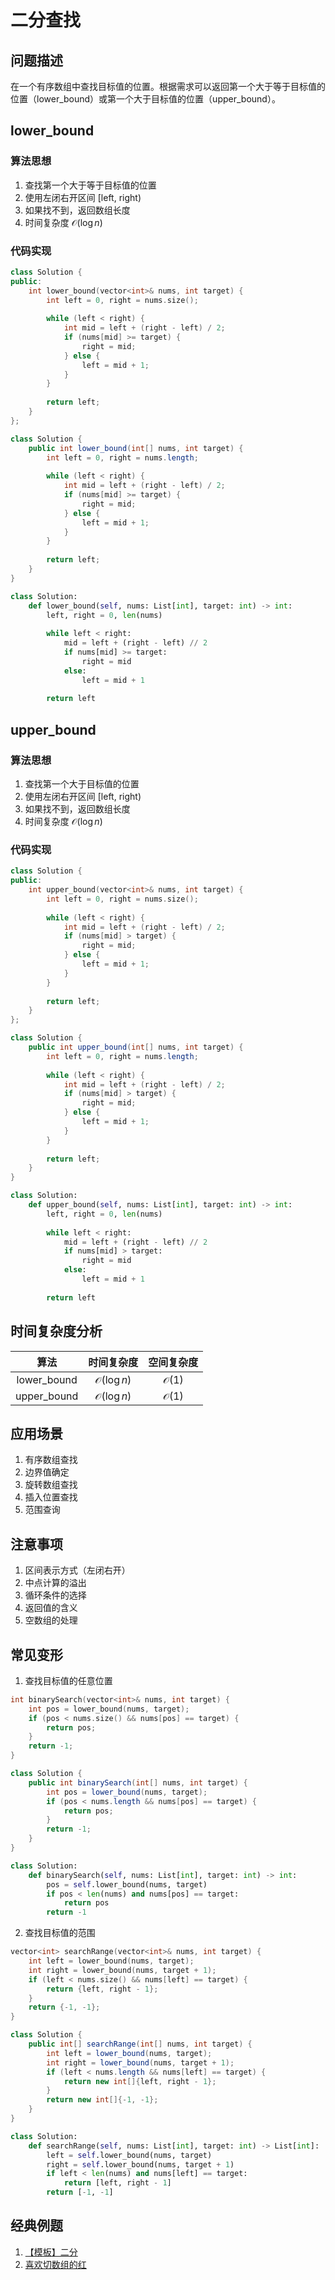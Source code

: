 # 二分查找

## 问题描述

在一个有序数组中查找目标值的位置。根据需求可以返回第一个大于等于目标值的位置（lower_bound）或第一个大于目标值的位置（upper_bound）。

## lower_bound

### 算法思想
1. 查找第一个大于等于目标值的位置
2. 使用左闭右开区间 [left, right)
3. 如果找不到，返回数组长度
4. 时间复杂度 $\mathcal{O}(\log n)$

### 代码实现

``` c++ []
class Solution {
public:
    int lower_bound(vector<int>& nums, int target) {
        int left = 0, right = nums.size();
        
        while (left < right) {
            int mid = left + (right - left) / 2;
            if (nums[mid] >= target) {
                right = mid;
            } else {
                left = mid + 1;
            }
        }
        
        return left;
    }
};
```

``` java []
class Solution {
    public int lower_bound(int[] nums, int target) {
        int left = 0, right = nums.length;
        
        while (left < right) {
            int mid = left + (right - left) / 2;
            if (nums[mid] >= target) {
                right = mid;
            } else {
                left = mid + 1;
            }
        }
        
        return left;
    }
}
```

``` python []
class Solution:
    def lower_bound(self, nums: List[int], target: int) -> int:
        left, right = 0, len(nums)
        
        while left < right:
            mid = left + (right - left) // 2
            if nums[mid] >= target:
                right = mid
            else:
                left = mid + 1
        
        return left
```

## upper_bound

### 算法思想
1. 查找第一个大于目标值的位置
2. 使用左闭右开区间 [left, right)
3. 如果找不到，返回数组长度
4. 时间复杂度 $\mathcal{O}(\log n)$

### 代码实现

``` c++ []
class Solution {
public:
    int upper_bound(vector<int>& nums, int target) {
        int left = 0, right = nums.size();
        
        while (left < right) {
            int mid = left + (right - left) / 2;
            if (nums[mid] > target) {
                right = mid;
            } else {
                left = mid + 1;
            }
        }
        
        return left;
    }
};
```

``` java []
class Solution {
    public int upper_bound(int[] nums, int target) {
        int left = 0, right = nums.length;
        
        while (left < right) {
            int mid = left + (right - left) / 2;
            if (nums[mid] > target) {
                right = mid;
            } else {
                left = mid + 1;
            }
        }
        
        return left;
    }
}
```

``` python []
class Solution:
    def upper_bound(self, nums: List[int], target: int) -> int:
        left, right = 0, len(nums)
        
        while left < right:
            mid = left + (right - left) // 2
            if nums[mid] > target:
                right = mid
            else:
                left = mid + 1
        
        return left
```

## 时间复杂度分析

|算法|时间复杂度|空间复杂度|
|:-:|:-:|:-:|
|lower_bound|$\mathcal{O}(\log n)$|$\mathcal{O}(1)$|
|upper_bound|$\mathcal{O}(\log n)$|$\mathcal{O}(1)$|

## 应用场景

1. 有序数组查找
2. 边界值确定
3. 旋转数组查找
4. 插入位置查找
5. 范围查询

## 注意事项

1. 区间表示方式（左闭右开）
2. 中点计算的溢出
3. 循环条件的选择
4. 返回值的含义
5. 空数组的处理

## 常见变形

1. 查找目标值的任意位置
``` cpp []
int binarySearch(vector<int>& nums, int target) {
    int pos = lower_bound(nums, target);
    if (pos < nums.size() && nums[pos] == target) {
        return pos;
    }
    return -1;
}
```

``` java []
class Solution {
    public int binarySearch(int[] nums, int target) {
        int pos = lower_bound(nums, target);
        if (pos < nums.length && nums[pos] == target) {
            return pos;
        }
        return -1;
    }
}
```

``` python []   
class Solution:
    def binarySearch(self, nums: List[int], target: int) -> int:
        pos = self.lower_bound(nums, target)
        if pos < len(nums) and nums[pos] == target:
            return pos
        return -1
```

2. 查找目标值的范围
``` cpp []
vector<int> searchRange(vector<int>& nums, int target) {
    int left = lower_bound(nums, target);
    int right = lower_bound(nums, target + 1);
    if (left < nums.size() && nums[left] == target) {
        return {left, right - 1};
    }
    return {-1, -1};
}
```

``` java []
class Solution {
    public int[] searchRange(int[] nums, int target) {
        int left = lower_bound(nums, target);
        int right = lower_bound(nums, target + 1);
        if (left < nums.length && nums[left] == target) {
            return new int[]{left, right - 1};
        }
        return new int[]{-1, -1};
    }
}
```

``` python []
class Solution:
    def searchRange(self, nums: List[int], target: int) -> List[int]:
        left = self.lower_bound(nums, target)
        right = self.lower_bound(nums, target + 1)
        if left < len(nums) and nums[left] == target:
            return [left, right - 1]
        return [-1, -1]
```

## 经典例题

1. [【模板】二分](https://www.nowcoder.com/practice/f06ba3a3008a45e0853f123a28c10836?channelPut=niudong)
2. [喜欢切数组的红](https://www.nowcoder.com/practice/74cb703f25dc4956acb3b08028a1f4b4?channelPut=niudong)
